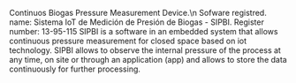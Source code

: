 Continuos Biogas Pressure Measurement Device.\n
Sofware registred.
name: Sistema IoT de Medición de Presión de Biogas - SIPBI.
Register number: 13-95-115
SIPBI is a software in an embedded system that allows continuous pressure measurement for closed space based on iot technology. 
SIPBI allows to observe the internal pressure of the process at any time, on site or through an application (app) and allows to store the data continuously for further processing.
